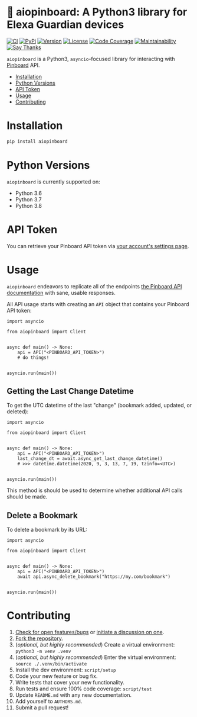 # 📌 aiopinboard: A Python3 library for Elexa Guardian devices

[![CI](https://github.com/bachya/aiopinboard/workflows/CI/badge.svg)](https://github.com/bachya/aiopinboard/actions)
[![PyPi](https://img.shields.io/pypi/v/aiopinboard.svg)](https://pypi.python.org/pypi/aiopinboard)
[![Version](https://img.shields.io/pypi/pyversions/aiopinboard.svg)](https://pypi.python.org/pypi/aiopinboard)
[![License](https://img.shields.io/pypi/l/aiopinboard.svg)](https://github.com/bachya/aiopinboard/blob/master/LICENSE)
[![Code Coverage](https://codecov.io/gh/bachya/aiopinboard/branch/master/graph/badge.svg)](https://codecov.io/gh/bachya/aiopinboard)
[![Maintainability](https://api.codeclimate.com/v1/badges/a03c9e96f19a3dc37f98/maintainability)](https://codeclimate.com/github/bachya/aiopinboard/maintainability)
[![Say Thanks](https://img.shields.io/badge/SayThanks-!-1EAEDB.svg)](https://saythanks.io/to/bachya)

`aiopinboard` is a Python3, `asyncio`-focused library for interacting with
[Pinboard](https://pinboard.in) API.

- [Installation](#installation)
- [Python Versions](#python-versions)
- [API Token](#api-token)
- [Usage](#usage)
- [Contributing](#contributing)

# Installation

```python
pip install aiopinboard
```

# Python Versions

`aiopinboard` is currently supported on:

* Python 3.6
* Python 3.7
* Python 3.8 

# API Token

You can retrieve your Pinboard API token via
[your account's settings page](https://pinboard.in/settings/password).

# Usage

`aiopinboard` endeavors to replicate all of the endpoints
[the Pinboard API documentation](https://pinboard.in/api) with sane, usable responses.

All API usage starts with creating an `API` object that contains your Pinboard API token:

```
import asyncio

from aiopinboard import Client


async def main() -> None:
    api = API("<PINBOARD_API_TOKEN>")
    # do things!


asyncio.run(main())
```

## Getting the Last Change Datetime

To get the UTC datetime of the last "change" (bookmark added, updated, or deleted):

```
import asyncio

from aiopinboard import Client


async def main() -> None:
    api = API("<PINBOARD_API_TOKEN>")
    last_change_dt = await.async_get_last_change_datetime()
    # >>> datetime.datetime(2020, 9, 3, 13, 7, 19, tzinfo=<UTC>)


asyncio.run(main())
```

This method is should be used to determine whether additional API calls should be made.

## Delete a Bookmark

To delete a bookmark by its URL:

```
import asyncio

from aiopinboard import Client


async def main() -> None:
    api = API("<PINBOARD_API_TOKEN>")
    await api.async_delete_bookmark("https://my.com/bookmark")


asyncio.run(main())
```

# Contributing

1. [Check for open features/bugs](https://github.com/bachya/aiopinboard/issues)
  or [initiate a discussion on one](https://github.com/bachya/aiopinboard/issues/new).
2. [Fork the repository](https://github.com/bachya/aiopinboard/fork).
3. (_optional, but highly recommended_) Create a virtual environment: `python3 -m venv .venv`
4. (_optional, but highly recommended_) Enter the virtual environment: `source ./.venv/bin/activate`
5. Install the dev environment: `script/setup`
6. Code your new feature or bug fix.
7. Write tests that cover your new functionality.
8. Run tests and ensure 100% code coverage: `script/test`
9. Update `README.md` with any new documentation.
10. Add yourself to `AUTHORS.md`.
11. Submit a pull request!
